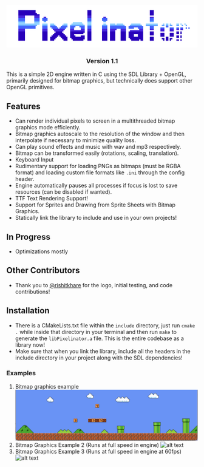 <p align="center">
  <img src="imgs/Pixelinator_logo.png"/>
</p>

<h3 align="center">
Version 1.1
</h3>

This is a simple 2D engine written in C using the SDL Library + OpenGL, primarily designed for bitmap graphics,
but technically does support other OpenGL primitives.
## Features
- Can render individual pixels to screen in a multithreaded bitmap graphics mode efficiently.
- Bitmap graphics autoscale to the resolution of the window and then interpolate if necessary to minimize quality loss.
- Can play sound effects and music with wav and mp3 respectively.
- Bitmap can be transformed easily (rotations, scaling, translation).
- Keyboard Input
- Rudimentary support for loading PNGs as bitmaps (must be RGBA format) and loading custom file
  formats like ``.ini`` through the config header.
- Engine automatically pauses all processes if focus is lost to save resources (can be disabled if wanted).
- TTF Text Rendering Support!
- Support for Sprites and Drawing from Sprite Sheets with Bitmap Graphics.
- Statically link the library to include and use in your own projects!

## In Progress
- Optimizations mostly

## Other Contributors
- Thank you to [@rishitkhare](https://github.com/rishitkhare) for the logo, initial testing, and code contributions!

## Installation
- There is a CMakeLists.txt file within the ``include`` directory, just run `cmake .` while inside that directory in your terminal and then
run ``make`` to generate the `libPixelinator.a` file. This is the entire codebase as a library now!
- Make sure that when you link the library, include all the headers in the include directory in your project along with the SDL dependencies!

### Examples
1. Bitmap graphics example
![alt text](imgs/bitmapexample1.png?raw=true)
2. Bitmap Graphics Example 2 (Runs at full speed in engine)
![alt text](imgs/demo2.gif?raw=true)
3. Bitmap Graphics Example 3 (Runs at full speed in engine at 60fps)
![alt text](imgs/s3gif.gif)
